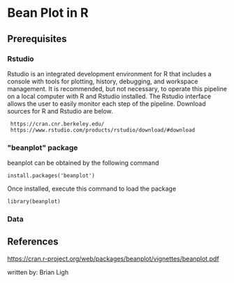 # Bean Plot in R

## Prerequisites

### Rstudio
Rstudio is an integrated development environment for R that includes a console with tools for plotting, history, debugging, and workspace management. It is recommended, but not necessary, to operate this pipeline on a local computer with R and Rstudio installed. The Rstudio interface allows the user to easily monitor each step of the pipeline. Download sources for R and Rstudio are below.

```
 https://cran.cnr.berkeley.edu/
 https://www.rstudio.com/products/rstudio/download/#download
``` 

### "beanplot" package
beanplot can be obtained by the following command

```
install.packages('beanplot')
```
Once installed, execute this command to load the package

```
library(beanplot)
```

### Data

## References
https://cran.r-project.org/web/packages/beanplot/vignettes/beanplot.pdf

written by: Brian Ligh
